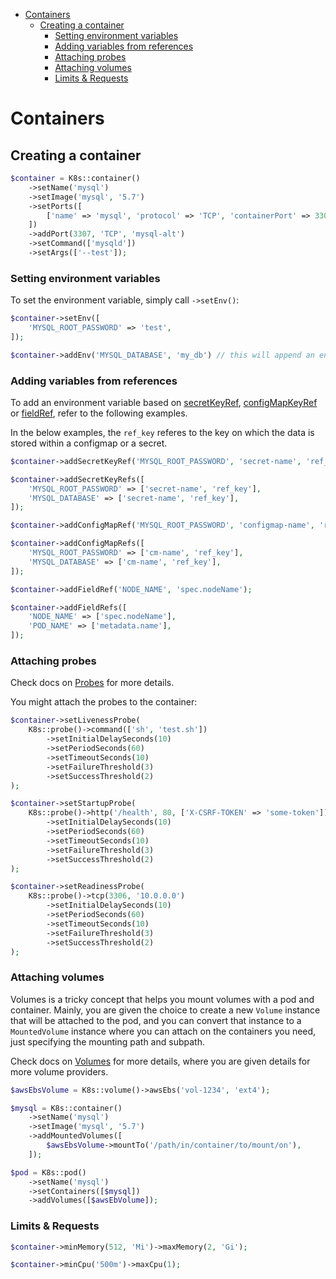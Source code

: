 - [Containers](#containers)
  - [Creating a container](#creating-a-container)
    - [Setting environment variables](#setting-environment-variables)
    - [Adding variables from references](#adding-variables-from-references)
    - [Attaching probes](#attaching-probes)
    - [Attaching volumes](#attaching-volumes)
    - [Limits & Requests](#limits--requests)

# Containers

## Creating a container

```php
$container = K8s::container()
    ->setName('mysql')
    ->setImage('mysql', '5.7')
    ->setPorts([
        ['name' => 'mysql', 'protocol' => 'TCP', 'containerPort' => 3306],
    ])
    ->addPort(3307, 'TCP', 'mysql-alt')
    ->setCommand(['mysqld'])
    ->setArgs(['--test']);
```

### Setting environment variables

To set the environment variable, simply call `->setEnv()`:

```php
$container->setEnv([
    'MYSQL_ROOT_PASSWORD' => 'test',
]);

$container->addEnv('MYSQL_DATABASE', 'my_db') // this will append an env
```

### Adding variables from references

To add an environment variable based on [secretKeyRef](https://kubernetes.io/docs/concepts/configuration/secret/#using-secrets-as-environment-variables), [configMapKeyRef](https://kubernetes.io/docs/concepts/configuration/configmap/#configmap-object) or [fieldRef](https://kubernetes.io/docs/tasks/inject-data-application/environment-variable-expose-pod-information/#use-pod-fields-as-values-for-environment-variables), refer to the following examples.

In the below examples, the `ref_key` referes to the key on which the data is stored within a configmap or a secret.

```php
$container->addSecretKeyRef('MYSQL_ROOT_PASSWORD', 'secret-name', 'ref_key');

$container->addSecretKeyRefs([
    'MYSQL_ROOT_PASSWORD' => ['secret-name', 'ref_key'],
    'MYSQL_DATABASE' => ['secret-name', 'ref_key'],
]);
```

```php
$container->addConfigMapRef('MYSQL_ROOT_PASSWORD', 'configmap-name', 'ref_key');

$container->addConfigMapRefs([
    'MYSQL_ROOT_PASSWORD' => ['cm-name', 'ref_key'],
    'MYSQL_DATABASE' => ['cm-name', 'ref_key'],
]);
```

```php
$container->addFieldRef('NODE_NAME', 'spec.nodeName');

$container->addFieldRefs([
    'NODE_NAME' => ['spec.nodeName'],
    'POD_NAME' => ['metadata.name'],
]);
```

### Attaching probes

Check docs on [Probes](Probes.md) for more details.

You might attach the probes to the container:

```php
$container->setLivenessProbe(
    K8s::probe()->command(['sh', 'test.sh'])
        ->setInitialDelaySeconds(10)
        ->setPeriodSeconds(60)
        ->setTimeoutSeconds(10)
        ->setFailureThreshold(3)
        ->setSuccessThreshold(2)
);

$container->setStartupProbe(
    K8s::probe()->http('/health', 80, ['X-CSRF-TOKEN' => 'some-token'])
        ->setInitialDelaySeconds(10)
        ->setPeriodSeconds(60)
        ->setTimeoutSeconds(10)
        ->setFailureThreshold(3)
        ->setSuccessThreshold(2)
);

$container->setReadinessProbe(
    K8s::probe()->tcp(3306, '10.0.0.0')
        ->setInitialDelaySeconds(10)
        ->setPeriodSeconds(60)
        ->setTimeoutSeconds(10)
        ->setFailureThreshold(3)
        ->setSuccessThreshold(2)
);
```

### Attaching volumes

Volumes is a tricky concept that helps you mount volumes with a pod and container. Mainly, you are given the choice to create a new `Volume` instance that will be attached to the pod, and you can convert that instance to a `MountedVolume` instance where you can attach on the containers you need, just specifying the mounting path and subpath.

Check docs on [Volumes](Volumes.md) for more details, where you are given details for more volume providers.

```php
$awsEbsVolume = K8s::volume()->awsEbs('vol-1234', 'ext4');

$mysql = K8s::container()
    ->setName('mysql')
    ->setImage('mysql', '5.7')
    ->addMountedVolumes([
        $awsEbsVolume->mountTo('/path/in/container/to/mount/on'),
    ]);

$pod = K8s::pod()
    ->setName('mysql')
    ->setContainers([$mysql])
    ->addVolumes([$awsEbVolume]);
```

### Limits & Requests

```php
$container->minMemory(512, 'Mi')->maxMemory(2, 'Gi');

$container->minCpu('500m')->maxCpu(1);
```
